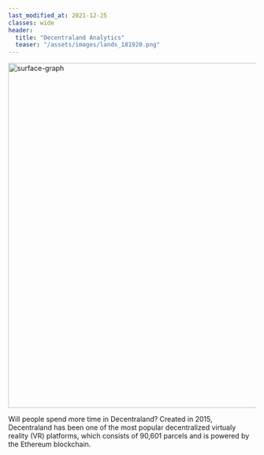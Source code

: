 ```yaml
---
last_modified_at: 2021-12-25
classes: wide
header:
  title: "Decentraland Analytics"
  teaser: "/assets/images/lands_181920.png"
---
```


<img src="/assets/images/lands_181920.png" alt="surface-graph" width="700"/>

Will people spend more time in Decentraland? Created in 2015, Decentraland has been one of the most popular decentralized virtualy reality (VR) platforms, which consists of 90,601 parcels and is powered by the Ethereum blockchain.
